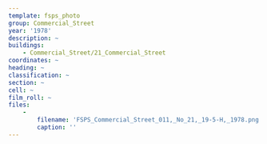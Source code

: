 ```yaml
---
template: fsps_photo
group: Commercial_Street
year: '1978'
description: ~
buildings:
    - Commercial_Street/21_Commercial_Street
coordinates: ~
heading: ~
classification: ~
section: ~
cell: ~
film_roll: ~
files:
    -
        filename: 'FSPS_Commercial_Street_011,_No_21,_19-5-H,_1978.png'
        caption: ''
---
```

